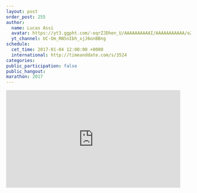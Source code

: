 ```yaml
---
layout: post
order_post: 255
author:
  name: Lucas Assi
  avatar: https://yt3.ggpht.com/-oqrZJDhen_U/AAAAAAAAAAI/AAAAAAAAAAA/oZqpmIEBVJc/s88-c-k-no-mo-rj-c0xffffff/photo.jpg
  yt_channel: UC-Om_RNSnIbh_xjJ6onBBng
schedule:
  cet_time: 2017-01-04 12:00:00 +0000
  international: http://timeanddate.com/s/3524
categories:
public_participation: false
public_hangout:
marathon: 2017
---
```

<iframe width="475" height="267" src="https://www.youtube.com/embed/RNKdUpv9jyY" frameborder="0" allowfullscreen></iframe>
